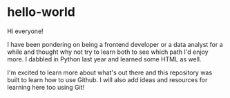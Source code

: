 # hello-world

Hi everyone!

I have been pondering on being a frontend developer or a data analyst for a while and thought why not try to learn both to see which path I'd enjoy more. I dabbled in Python last year and learned some HTML as well. 

I'm excited to learn more about what's out there and this repository was built to learn how to use Github. I will also add ideas and resources for learning here too using Git! 
